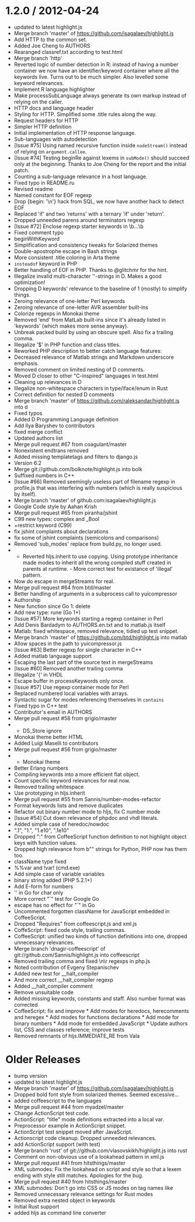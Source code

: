
1.2.0 / 2012-04-24 
==================

  * updated to latest highlight.js
  * Merge branch 'master' of https://github.com/isagalaev/highlight.js
  * Add HTTP to the common set.
  * Added Joe Cheng to AUTHORS
  * Rearanged classref.txt according to test.html
  * Merge branch 'http'
  * Reverted logic of number detection in R: instead of having a number container we now have an identifier/keyword container where all the keywords live. Turns out to be much simpler. Also levelled some keyword relevances.
  * Implement R language highlighter
  * Make processSubLanguage always generate its own markup instead of relying on the caller.
  * HTTP docs and language header
  * Styling for HTTP. Simplified some .title rules along the way.
  * Request headers for HTTP
  * Simpler HTTP definition
  * Initial implementation of HTTP response language.
  * Sub-languages with autodetection
  * [Issue #75] Using named recursive function inside `nodeStream()` instead of relying on `argument.callee`.
  * [Issue #74] Testing beginRe against lexems in `subMode()` should succeed only at the beginning. Thanks to Joe Cheng for the report and the initial patch.
  * Counting a sub-language relevance in a host language.
  * Fixed typo in README.ru
  * Revised readme
  * Named constant for EOF regexp
  * Drop {begin: '\\n'} hack from SQL, we now have another hack to detect EOF
  * Replaced 'if' and two 'returns' with a ternary 'if' under 'return'.
  * Dropped unneeded parens around terminators regexp
  * [Issue #72] Enclose regexp starter keywords in \b...\b
  * Fixed comment typo
  * beginWithKeyword
  * Simplification and consistency tweaks for Solarized themes
  * Double-apostrophe escape in Bash strings
  * More consistent .title coloring in Arta theme
  * `insteadof` keyword in PHP
  * Better handling of EOF in PHP. Thanks to @glitchmr for the hint.
  * Illegalize invalid multi-character ''-strings in D. Makes a good optimization!
  * Dropping D keywords' relevance to the baseline of 1 (mostly) to simplify things.
  * Zeroing relevance of one-letter Perl keywords
  * Zeroing relevance of one-letter AVR assembler built-ins
  * Colorize regexps in Monokai theme
  * Removed 'end' from MatLab built-ins since it's already listed in 'keywords' (which makes more sense anyway).
  * Unbreak packed build by using an obscure spell. Also fix a trailing comma.
  * Illegalize '$' in PHP function and class titles.
  * Reworked PHP description to better catch language features:
  * Decreased relevance of Matlab strings and Markdown underscore emphasis.
  * Removed comment on limited nesting of D comments.
  * Moved D closer to other "C-inspired" languages in test.html
  * Cleaning up relevances in D
  * Illegalize non-whitespace characters in type/iface/enum in Rust
  * Correct definition for nested D comments
  * Merge branch 'master' of https://github.com/raleksandar/highlight.js into d
  * Fixed typos
  * Added D Programming Language definition
  * Add Ilya Baryshev to contributors
  * fixed merge conflict
  * Updated authors list
  * Merge pull request #67 from coagulant/master
  * Nonexistent endtrans removed
  * Added missing templatetags and filters to django.js
  * Version 6.2
  * Merge git://github.com/bolknote/highlight.js into bolk
  * Suffixed numbers in C++
  * [Issue #66] Removed seemingly useless part of filename regexp in profile.js that was interfering with numbers (which is really suspicious by itself).
  * Merge branch 'master' of github.com:isagalaev/highlight.js
  * Google Code style by Aahan Krish
  * Merge pull request #65 from piranha/jshint
  * C99 new types: complex and _Bool
  * +restrict keyword (C99)
  * fix jshint complaints about declarations
  * fix some of jshint complaints (semicolons and comparisons)
  * Removed 'sub_modes' replace from build.py, no longer used.
  * - Reverted hljs.inherit to use copying. Using prototype inheritance made modes to inherit all the wrong compiled stuff created in parents at runtime. - More correct test for existance of 'illegal' pattern.
  * Now do escape in mergeStreams for real.
  * Merge pull request #64 from btd/master
  * Better handling of arguments in a subprocess call to yuicompressor
  * Authorship
  * New function since Go 1: delete
  * Add new type: rune (Go 1+)
  * [Issue #57] More keywords starting a regexp container in Perl
  * Add Denis Bardadym to AUTHORS.en.txt and to matlab.js itself
  * Matlab: fixed whitespace, removed relevance, tidied up test snippet.
  * Merge branch 'master' of https://github.com/btd/highlight.js into matlab
  * Allow spaces in the path to yuicompressor.js
  * [Issue #63] Better regexp for single character in C++
  * Added matlab language support
  * Escaping the last part of the source text in mergeStreams
  * [Issue #60] Removed another trailing comma
  * Illegalize '{' in VHDL
  * Escape buffer in processKeywords only once.
  * [Issue #57] Use regexp container mode for Perl
  * Replaced numbered local variables with arrays.
  * Syntactic sugar for modes referencing themselves in `contains`
  * Fixed typo in C++ test
  * Contributor's email in AUTHORS
  * Merge pull request #58 from grigio/master
  * + DS_Store ignore
  * Monokai theme better HTML
  * Added Luigi Maselli to contributors
  * Merge pull request #56 from grigio/master
  * + Monokai theme
  * Better Erlang numbers
  * Compiling keywords into a more efficient flat object.
  * Count specific keyword relevances for real now.
  * Removed trailing whitespace
  * Use prototyping in hljs.inherit
  * Merge pull request #55 from Sannis/number-modes-refactor
  * Format keywords lists and remove duplicates
  * Refactor out binary number mode to hljs, fix C number mode
  * [Issue #54] Cut down relevance of phpdoc and vhdl literals.
  * Added simple case of heredoc/nowdoc
  * ".1", "1.", "1.e10", ".1e10"
  * Dropped ":" from CoffeeScript function definition to not highlight object keys with function values.
  * Dropped high relevance from b"" strings for Python, PHP now has them too.
  * className type fixed
  * %%var and !var! (cmd.exe)
  * Add simple case of variable variables
  * binary string added (PHP 5.2.1+)
  * Add E-form for numbers
  * '' in Go for char only
  * More correct "`" test for Google Go
  * escape has no effect for "`" in Go
  * Uncommented forgotten className for JavaScript embedded in CoffeeScript.
  * Dropped "Requires" from coffeescript.js and xml.js
  * CoffeScript: fixed code style, trailing commas.
  * CoffeeScript: unified two kinds of function definitions into one, dropped unnecessary relevances.
  * Merge branch 'dnagir-coffeescript' of git://github.com/Sannis/highlight.js into coffeescript
  * Removed trailing comma and fixed \n\r regexps in php.js
  * Noted contribution of Evgeny Stepanischev
  * Added new test for __halt_compiler
  * And more correct __halt_compiler regexp
  * Added __halt_compiler comment
  * Remove unsuitable code
  * Added missing keywords, constants and staff. Also number format was corrected
  * CoffeeScript: fix and improve  * Add modes for heredocs, herecomments and heregex  * Add modes for functions declarations  * Add mode for binary numbers  * Add mode for embedded JavaScript  * Update authors list, CSS and classes reference; improve tests
  * Removed remnants of hljs.IMMEDIATE_RE from Vala

Older Releases
==============

  * bump version
  * updated to latest highlight.js
  * Merge branch 'master' of https://github.com/isagalaev/highlight.js
  * Dropped bold font style from solarized themes. Seemed excessive…
  * added coffeescript to the languages
  * Merge pull request #44 from myadzel/master
  * Change ActionScript test code.
  * ActionScript: "title" mode definitions extracted into a local var.
  * Preprocessor example in ActionScript snippet.
  * ActionScript test snippet moved after JavaScript.
  * Actionscript code cleanup. Dropped unneeded relevances.
  * add ActionScript support (with test)
  * Merge branch 'rust' of git://github.com/vlasovskikh/highlight.js into rust
  * Comment on non-obvious use of a lookahead pattern in xml.js
  * Merge pull request #41 from hitsthings/master
  * XML submodes: Fix the lookahead on script and style so that a lexem ending with style still matches.  Apologies for the bug.
  * Merge pull request #40 from hitsthings/master
  * XML submodes: Don't go into CSS or JS modes on tag names like <styleClass>
  * Removed unnecessary relevance settings for Rust modes
  * Removed extra nested object in keywords
  * Initial Rust support
  * added hljs as command line converter
